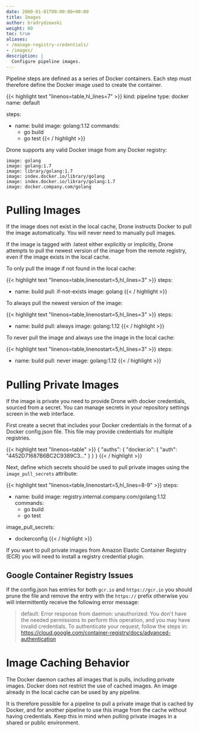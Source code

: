 ```yaml
---
date: 2000-01-01T00:00:00+00:00
title: Images
author: bradrydzewski
weight: 80
toc: true
aliases:
- /manage-registry-credentials/
- /images/
description: |
  Configure pipeline images.
---
```


Pipeline steps are defined as a series of Docker containers. Each step must therefore define the Docker image used to create the container.

{{< highlight text "linenos=table,hl_lines=7" >}}
kind: pipeline
type: docker
name: default

steps:
- name: build
  image: golang:1.12
  commands:
  - go build
  - go test
{{< / highlight >}}

Drone supports any valid Docker image from any Docker registry:

```
image: golang
image: golang:1.7
image: library/golang:1.7
image: index.docker.io/library/golang
image: index.docker.io/library/golang:1.7
image: docker.company.com/golang
```

# Pulling Images

If the image does not exist in the local cache, Drone instructs Docker to pull the image automatically. You will never need to manually pull images.

If the image is tagged with :latest either explicitly or implicitly, Drone attempts to pull the newest version of the image from the remote registry, even if the image exists in the local cache.


To only pull the image if not found in the local cache:

{{< highlight text "linenos=table,linenostart=5,hl_lines=3" >}}
steps:
- name: build
  pull: if-not-exists
  image: golang
{{< / highlight >}}

To always pull the newest version of the image:

{{< highlight text "linenos=table,linenostart=5,hl_lines=3" >}}
steps:
- name: build
  pull: always
  image: golang:1.12
{{< / highlight >}}

To never pull the image and always use the image in the local cache:

{{< highlight text "linenos=table,linenostart=5,hl_lines=3" >}}
steps:
- name: build
  pull: never
  image: golang:1.12
{{< / highlight >}}

# Pulling Private Images

If the image is private you need to provide Drone with docker credentials, sourced from a secret. You can manage secrets in your repository settings screen in the web interface.

First create a secret that includes your Docker credentials in the format of a Docker config.json file. This file may provide credentials for multiple registries.

{{< highlight text "linenos=table" >}}
{
    "auths": {
        "docker.io": {
            "auth": "4452D71687B6BC2C9389C3..."
        }
    }
}
{{< / highlight >}}

Next, define which secrets should be used to pull private images using the `image_pull_secrets` attribute:

{{< highlight text "linenos=table,linenostart=5,hl_lines=8-9" >}}
steps:
- name: build
  image: registry.internal.company.com/golang:1.12
  commands:
  - go build
  - go test

image_pull_secrets:
- dockerconfig
{{< / highlight >}}

<div class="alert alert-info">
If you want to pull private images from Amazon Elastic Container Registry (ECR) you will need to install a registry credential plugin.
</div>


## Google Container Registry Issues

If the config.json has entries for both `gcr.io` and `https://gcr.io` you should prune the file and remove the entry with the `https://` prefix otherwise you will intermittently receive the following error message:

> default: Error response from daemon: unauthorized: You don't have the needed permissions to perform this operation, and you may have invalid credentials. To authenticate your request, follow the steps in: https://cloud.google.com/container-registry/docs/advanced-authentication

# Image Caching Behavior

The Docker daemon caches all images that is pulls, including private images. Docker does not restrict the use of cached images. An image already in the local cache can be used by any pipeline.

It is therefore possible for a pipeline to pull a private image that is cached by Docker, and for another pipeline to use this image from the cache without having credentials. Keep this in mind when pulling private images in a shared or public environment.
